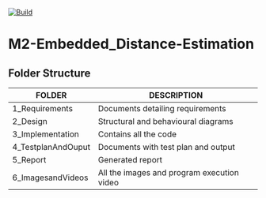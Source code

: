 [![Build](https://github.com/SharonGladys-31/M2-Embedded_Distance-Estimation/actions/workflows/makefile.yml/badge.svg)](https://github.com/SharonGladys-31/M2-Embedded_Distance-Estimation/actions/workflows/makefile.yml)

# M2-Embedded_Distance-Estimation


Folder Structure
-----------------------


| FOLDER               | DESCRIPTION                                   |
|-----------           | -------------                                 |
|1_Requirements        | Documents detailing requirements              |
|2_Design              | Structural and behavioural diagrams           |
|3_Implementation      | Contains all the code                         |
|4_TestplanAndOuput    | Documents with test plan and output           |
|5_Report              | Generated report                              |
|6_ImagesandVideos     | All the images and program execution video    |

